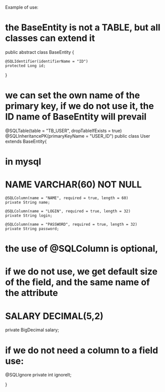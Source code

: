 Example of use:

# the BaseEntity is not a TABLE, but all classes can extend it

 public abstract class BaseEntity {

	@SQLIdentifier(identifierName = "ID")
	protected Long id;

 }

# we can set the own name of the primary key, if we do not use it, the ID name of BaseEntity will prevail
 
@SQLTable(table = "TB_USER", dropTableIfExists = true)
@SQLInheritancePK(primaryKeyName = "USER_ID")
public class User extends BaseEntity{

#   in mysql 
 #  NAME VARCHAR(60) NOT NULL
	@SQLColumn(name = "NAME", required = true, length = 60)
	private String name;
	
	@SQLColumn(name = "LOGIN", required = true, length = 32)
	private String login;

	@SQLColumn(name = "PASSWORD", required = true, length = 32)
	private String password;
  
  # the use of @SQLColumn is optional, 
  # if we do not use, we get default size of the field, and the same name of the attribute
  # SALARY DECIMAL(5,2) 
  private BigDecimal salary;
  
  # if we do not need a column to a field use:
  @SQLIgnore
  private int ignoreIt;
  
  }
